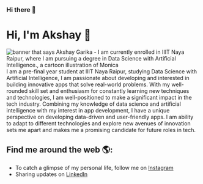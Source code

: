 ### Hi there 👋

<!--
**akshaygarika15/akshaygarika15** is a ✨ _special_ ✨ repository because its `README.md` (this file) appears on your GitHub profile.

Here are some ideas to get you started:

- 🔭 I’m currently working on ...
- 🌱 I’m currently learning ...
- 👯 I’m looking to collaborate on ...
- 🤔 I’m looking for help with ...
- 💬 Ask me about ...
- 📫 How to reach me: ...
- 😄 Pronouns: ...
- ⚡ Fun fact: ...
-->
# Hi, I'm Akshay 👋

<img src="![github img](https://user-images.githubusercontent.com/107459686/233812857-29801223-3d22-41ab-aa48-1c8193b979ab.png)" alt="banner that says Akshay Garika -  I am currently enrolled in IIIT Naya Raipur, where I am pursuing a degree in Data Science with Artificial Intelligence., a cartoon illustration of Monica">
I am a pre-final year student at IIIT Naya Raipur, studying Data Science with Artificial Intelligence, I am passionate about developing and interested in building innovative apps that solve real-world problems. With my well-rounded skill set and enthusiasm for constantly learning new techniques and technologies, I am well-positioned to make a significant impact in the tech industry. Combining my knowledge of data science and artificial intelligence with my interest in app development, I have a unique perspective on developing data-driven and user-friendly apps. I am ability to adapt to different technologies and explore new avenues of innovation sets me apart and makes me a promising candidate for future roles in tech.


## Find me around the web 🌎: 
- To catch a glimpse of my personal life, follow me on <a href="https://www.instagram.com/akshaygarika/"> Instagram</a> 
- Sharing updates on <a href="https://www.linkedin.com/in/akshay-garika-9916191ba/">LinkedIn</a> 
